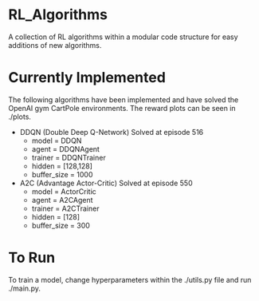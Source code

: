 # RL_Algorithms
A collection of RL algorithms within a modular code structure for easy additions of new algorithms.

# Currently Implemented
The following algorithms have been implemented and have solved the OpenAI gym CartPole environments. The reward plots can be seen in ./plots.
- DDQN (Double Deep Q-Network) Solved at episode 516
    * model = DDQN
    * agent = DDQNAgent
    * trainer = DDQNTrainer
    * hidden = [128,128]
    * buffer_size = 1000
- A2C (Advantage Actor-Critic) Solved at episode 550
    * model = ActorCritic
    * agent = A2CAgent
    * trainer = A2CTrainer
    * hidden = [128]
    * buffer_size = 300

# To Run
To train a model, change hyperparameters within the ./utils.py file and run ./main.py.
